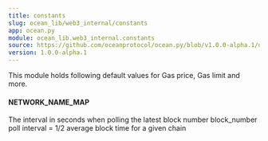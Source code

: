 ```yaml
---
title: constants
slug: ocean_lib/web3_internal/constants
app: ocean.py
module: ocean_lib.web3_internal.constants
source: https://github.com/oceanprotocol/ocean.py/blob/v1.0.0-alpha.1/ocean_lib/web3_internal/constants.py
version: 1.0.0-alpha.1
---
```

This module holds following default values for Gas price, Gas limit and more.

#### NETWORK\_NAME\_MAP

The interval in seconds when polling the latest block number
block_number poll interval = 1/2 average block time for a given chain

